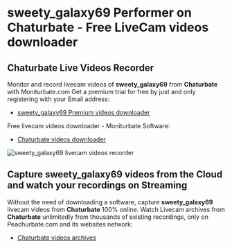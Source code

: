 # sweety_galaxy69 Performer on Chaturbate - Free LiveCam videos downloader

## Chaturbate Live Videos Recorder

Monitor and record livecam videos of **sweety_galaxy69** from **Chaturbate** with Moniturbate.com
Get a premium trial for free by just and only registering with your Email address:
* [sweety_galaxy69 Premium videos downloader](https://moniturbate.com/request-demo-licence-key.html)

Free livecam videos downloader - Moniturbate Software:
* [Chaturbate videos downloader](https://moniturbate.com/moniturbate-download-software.html)

![sweety_galaxy69 livecam videos recorder](https://peachurnet.com/templates/moniturbate-software.png)


## Capture sweety_galaxy69 videos from the Cloud and watch your recordings on Streaming

Without the need of downloading a software, capture **sweety_galaxy69** livecam videos from **Chaturbate** 100% online.
Watch Livecam archives from **Chaturbate** unlimitedly from thousands of existing recordings, only on Peachurbate.com and its websites network:
* [Chaturbate videos archives](https://peachurnet.com/)